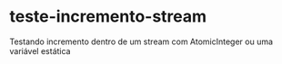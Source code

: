 # teste-incremento-stream
Testando incremento dentro de um stream com AtomicInteger ou uma variável estática
